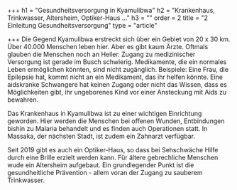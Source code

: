 +++
h1 = "Gesundheitsversorgung in Kyamulibwa"
h2 = "Krankenhaus, Trinkwasser, Altersheim, Optiker-Haus ..."
h3 = ""
order = 2
title = "2 Einleitung Gesundheitsversorgung"
type = "article"

+++
Die Gegend Kyamulibwa erstreckt sich über ein Gebiet von 20 x 30 km. Über 40.000 Menschen leben hier. Aber es gibt kaum Ärzte. Oftmals glauben die Menschen noch an Heiler. Zugang zu medizinischer Versorgung ist gerade im Busch schwierig. Medikamente, die ein normales Leben ermöglichen könnten, sind nicht zugänglich. Beispiele: Eine Frau, die Epilepsie hat, kommt nicht an ein Medikament, das ihr helfen könnte. Eine aidskranke Schwangere hat keinen Zugang oder nicht das Wissen, dass es Möglichkeiten gibt, ihr ungeborenes Kind vor einer Ansteckung mit Aids zu bewahren. 

Das Krankenhaus in Kyamulibwa ist zu einer wichtigen Einrichtung geworden. Hier werden die Menschen bei offenen Wunden, Entbindungen bishin zu Malaria behandelt und es finden auch Operationen statt. In Massaka, der nächsten Stadt, ist zudem ein Zahnarzt verfügbar. 

Seit 2019 gibt es auch ein Optiker-Haus, so dass bei Sehschwäche Hilfe durch eine Brille erzielt werden kann. Für ältere gebrechliche Menschen wude ein Altersheim aufgebaut. Ein grundlegender Punkt ist die gesundheitliche Prävention - allem voran der Zugang zu sauberem Trinkwasser.